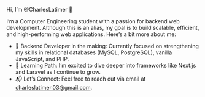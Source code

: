Hi, I’m @CharlesLatimer 👋

I’m a Computer Engineering student with a passion for backend web development. Although this is an alias, my goal is to build scalable, efficient, and high-performing web applications. Here’s a bit more about me:
- 🔧 Backend Developer in the making: Currently focused on strengthening my skills in relational databases (MySQL, PostgreSQL), vanilla JavaScript, and PHP.
- 🚀 Learning Path: I’m excited to dive deeper into frameworks like Next.js and Laravel as I continue to grow.
- 📬 Let’s Connect: Feel free to reach out via email at charleslatimer.03@gmail.com.
